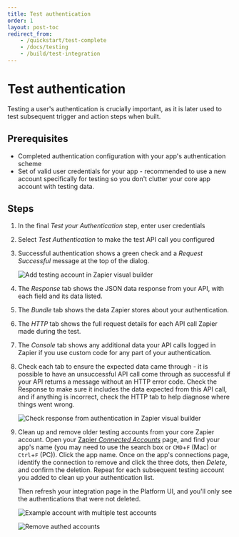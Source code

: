 ```yaml
---
title: Test authentication
order: 1
layout: post-toc
redirect_from: 
    - /quickstart/test-complete
    - /docs/testing
    - /build/test-integration
---
```


# Test authentication

Testing a user's authentication is crucially important, as it is later used to test subsequent trigger and action steps when built.

## Prerequisites

- Completed authentication configuration with your app's authentication scheme
- Set of valid user credentials for your app - recommended to use a new account specifically for testing so you don't clutter your core app account with testing data. 

## Steps

1. In the final _Test your Authentication_ step, enter user credentials
2. Select _Test Authentication_ to make the test API call you configured 
3. Successful authentication shows a green check and a _Request Successful_ message at the top of the dialog.

    ![Add testing account in Zapier visual builder](https://cdn.zappy.app/60ebf09a1442345cc5d86b44440eb11c.png)

4. The _Response_ tab shows the JSON data response from your API, with each field and its data listed. 
5. The _Bundle_ tab shows the data Zapier stores about your authentication. 
6. The _HTTP_ tab shows the full request details for each API call Zapier made during the test. 
7. The _Console_ tab shows any additional data your API calls logged in Zapier if you use custom code for any part of your authentication.
8. Check each tab to ensure the expected data came through - it is possible to have an unsuccessful API call come through as successful if your API returns a message without an HTTP error code. Check the Response to make sure it includes the data expected from this API call, and if anything is incorrect, check the HTTP tab to help diagnose where things went wrong.

    ![Check response from authentication in Zapier visual builder](https://cdn.zappy.app/dacbdf7561aa6d2a78e599f12b80a325.png)

9. Clean up and remove older testing accounts from your core Zapier account. Open your [Zapier _Connected Accounts_](https://zapier.com/app/connections) page, and find your app's name (you may need to use the search box or `CMD`+`F` (Mac) or `Ctrl`+`F` (PC)). Click the app name. Once on the app's connections page, identify the connection to remove and click the three dots, then _Delete_, and confirm the deletion. Repeat for each subsequent testing account you added to clean up your authentication list.

    Then refresh your integration page in the Platform UI, and you'll only see the authentications that were not deleted.

    ![Example account with multiple test accounts](https://cdn.zappy.app/943cd7b0ee2ada32492c834157a2eccb.png)

    ![Remove authed accounts](https://cdn.zappy.app/b31f5c7f712c1a585e727b729248615a.png)